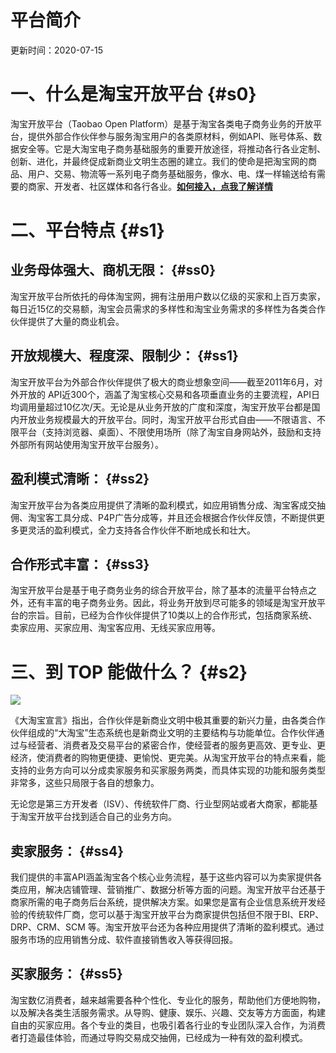 # 平台简介

更新时间：2020-07-15

# **一、什么是淘宝开放平台** {#s0}

淘宝开放平台（Taobao Open Platform）是基于淘宝各类电子商务业务的开放平台，提供外部合作伙伴参与服务淘宝用户的各类原材料，例如API、账号体系、数据安全等。它是大淘宝电子商务基础服务的重要开放途径，将推动各行各业定制、创新、进化，并最终促成新商业文明生态圈的建立。我们的使命是把淘宝网的商品、用户、交易、物流等一系列电子商务基础服务，像水、电、煤一样输送给有需要的商家、开发者、社区媒体和各行各业。[**如何接入，点我了解详情**](https://console.open.taobao.com/dingWeb.htm?from=tophome&extend=%3fdocId%3d73%26docType%3d1)

# 二、平台特点 {#s1}

## **业务母体强大、商机无限：** {#ss0}

淘宝开放平台所依托的母体淘宝网，拥有注册用户数以亿级的买家和上百万卖家，每日近15亿的交易额，淘宝会员需求的多样性和淘宝业务需求的多样性为各类合作伙伴提供了大量的商业机会。

## **开放规模大、程度深、限制少：** {#ss1}

淘宝开放平台为外部合作伙伴提供了极大的商业想象空间——截至2011年6月，对外开放的 API近300个，涵盖了淘宝核心交易和各项垂直业务的主要流程，API日均调用量超过10亿次/天。无论是从业务开放的广度和深度，淘宝开放平台都是国内开放业务规模最大的开放平台。同时，淘宝开放平台形式自由——不限语言、不限平台（支持浏览器、桌面）、不限使用场所（除了淘宝自身网站外，鼓励和支持外部所有网站使用淘宝开放平台服务）。

## **盈利模式清晰：** {#ss2}

淘宝开放平台为各类应用提供了清晰的盈利模式，如应用销售分成、淘宝客成交抽佣、淘宝客工具分成、P4P广告分成等，并且还会根据合作伙伴反馈，不断提供更多更灵活的盈利模式，全力支持各合作伙伴不断地成长和壮大。

## **合作形式丰富：** {#ss3}

淘宝开放平台是基于电子商务业务的综合开放平台，除了基本的流量平台特点之外，还有丰富的电子商务业务。因此，将业务开放到尽可能多的领域是淘宝开放平台的宗旨。目前，已经为合作伙伴提供了10类以上的合作形式，包括商家系统、卖家应用、买家应用、淘宝客应用、无线买家应用等。

# **三、到 TOP 能做什么？** {#s2}

![](http://img01.taobaocdn.com/top/i1/T1oAmnXoh0XXaCwpjX.png)

《大淘宝宣言》指出，合作伙伴是新商业文明中极其重要的新兴力量，由各类合作伙伴组成的“大淘宝”生态系统也是新商业文明的主要结构与功能单位。合作伙伴通过与经营者、消费者及交易平台的紧密合作，使经营者的服务更高效、更专业、更经济，使消费者的购物更便捷、更愉悦、更完美。从淘宝开放平台的特点来看，能支持的业务方向可以分成卖家服务和买家服务两类，而具体实现的功能和服务类型非常多，这些只局限于各自的想象力。

无论您是第三方开发者（ISV）、传统软件厂商、行业型网站或者大商家，都能基于淘宝开放平台找到适合自己的业务方向。

## **卖家服务：** {#ss4}

我们提供的丰富API涵盖淘宝各个核心业务流程，基于这些内容可以为卖家提供各类应用，解决店铺管理、营销推广、数据分析等方面的问题。淘宝开放平台还基于商家所需的电子商务后台系统，提供解决方案。如果您是富有企业信息系统开发经验的传统软件厂商，您可以基于淘宝开放平台为商家提供包括但不限于BI、ERP、DRP、CRM、SCM 等。淘宝开放平台还为各种应用提供了清晰的盈利模式。通过服务市场的应用销售分成、软件直接销售收入等获得回报。

## 买家服务： {#ss5}

淘宝数亿消费者，越来越需要各种个性化、专业化的服务，帮助他们方便地购物，以及解决各类生活服务需求。从导购、健康、娱乐、兴趣、交友等方方面面，构建自由的买家应用。各个专业的类目，也吸引着各行业的专业团队深入合作，为消费者打造最佳体验，而通过导购交易成交抽佣，已经成为一种有效的盈利模式。

